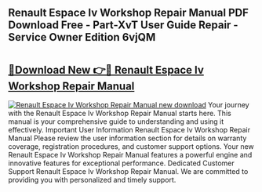 ## Renault Espace Iv Workshop Repair Manual PDF Download Free - Part-XvT User Guide Repair - Service Owner Edition 6vjQM

# <h2><a href="http://bc71623.oget.top/?id=Renault+Espace+Iv+Workshop+Repair+Manual">🔗Download New 👉🔴 Renault Espace Iv Workshop Repair Manual</a></h2>

[![Renault Espace Iv Workshop Repair Manual new download](https://i.imgur.com/5g1atiW.png)](http://bc71623.oget.top/?id=Renault+Espace+Iv+Workshop+Repair+Manual)
Your journey with the Renault Espace Iv Workshop Repair Manual starts here. This manual is your comprehensive guide to understanding and using it effectively. Important User Information Renault Espace Iv Workshop Repair Manual Please review the user information section for details on warranty coverage, registration procedures, and customer support options. Your new Renault Espace Iv Workshop Repair Manual features a powerful engine and innovative features for exceptional performance. Dedicated Customer Support Renault Espace Iv Workshop Repair Manual. We are committed to providing you with personalized and timely support.
